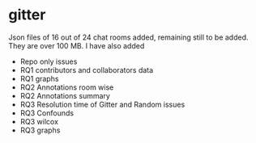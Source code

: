 #  gitter 
	
Json files of 16 out of 24 chat rooms added, remaining still to be added. They are over 100 MB.
I have also added 
* Repo only issues
* RQ1 contributors and collaborators data 
* RQ1 graphs
* RQ2 Annotations room wise
* RQ2 Annotations summary
* RQ3 Resolution time of Gitter and Random issues
* RQ3 Confounds
* RQ3 wilcox 
* RQ3 graphs
